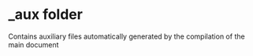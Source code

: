 # _aux folder

Contains auxiliary files automatically generated by the compilation of the 
main document